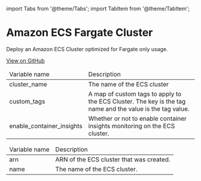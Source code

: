 import Tabs from '@theme/Tabs';
import TabItem from '@theme/TabItem';

# Amazon ECS Fargate Cluster

Deploy an Amazon ECS Cluster optimized for Fargate only usage.

<a href="https://github.com/gruntwork-io/terraform-aws-service-catalog/tree/master/modules/services/ecs-fargate-cluster" class="link-button">View on GitHub</a>

<Tabs>
  <TabItem value="inputs" label="Inputs" default>
    <table>
        <thead>
            <tr>
                <td>Variable name</td>
                <td>Description</td>
            </tr>
        </thead>
        <tbody>
            <tr>
        <td>cluster_name</td>
        <td>The name of the ECS cluster</td>
    </tr><tr>
        <td>custom_tags</td>
        <td>A map of custom tags to apply to the ECS Cluster. The key is the tag name and the value is the tag value.</td>
    </tr><tr>
        <td>enable_container_insights</td>
        <td>Whether or not to enable container insights monitoring on the ECS cluster.</td>
    </tr>
        </tbody>
    </table>
  </TabItem>
  <TabItem value="outputs" label="Outputs">
    <table>
        <thead>
            <tr>
                <td>Variable name</td>
                <td>Description</td>
            </tr>
        </thead>
        <tbody>
            <tr>
        <td>arn</td>
        <td>ARN of the ECS cluster that was created.</td>
    </tr><tr>
        <td>name</td>
        <td>The name of the ECS cluster.</td>
    </tr>
        </tbody>
    </table>
  </TabItem>
</Tabs>


<!-- ##DOCS-SOURCER-START
{"sourcePlugin":"Service Catalog Reference","hash":"688f887ebb5f5e2e749e7756a4ce2455"}
##DOCS-SOURCER-END -->
